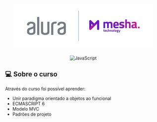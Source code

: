 <h1 align="center">
    <img alt="Logo-Dev-Club" src="./javascript-avancado-i-aula1/aluraframe/client/img/capa-alura-mesha.png" width = 450px>
</h1>

<p align="center">
  <img alt="JavaScript" src="https://img.shields.io/badge/JavaScript-323330?style=for-the-badge&logo=javascript&logoColor=F7DF1E"/>
</p>

## :computer: Sobre o curso
Através do curso foi possível aprender:

- Unir paradigma orientado a objetos ao funcional
- ECMASCRIPT 6
- Modelo MVC
- Padrões de projeto
